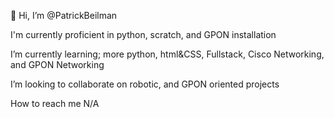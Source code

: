  👋 Hi, I’m @PatrickBeilman

 I'm currently proficient in python, scratch, and GPON installation  

I’m currently learning; more python, html&CSS, Fullstack, Cisco Networking, and GPON Networking

I’m looking to collaborate on robotic, and GPON oriented projects

How to reach me N/A
